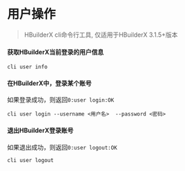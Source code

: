 # 用户操作

> HBuilderX cli命令行工具, 仅适用于HBuilderX 3.1.5+版本

#### 获取HBuilderX当前登录的用户信息

```shell
cli user info
```

#### 在HBuilderX中，登录某个账号

如果登录成功，则返回`0:user login:OK`

```shell
cli user login --username <用户名>  --password <密码>
```


#### 退出HBuilderX登录账号

如果退出成功，则返回`0:user logout:OK`

```shell
cli user logout
```
